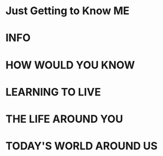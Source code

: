 # Just Getting to Know ME

# INFO
# HOW WOULD YOU KNOW
# LEARNING TO LIVE
# THE LIFE AROUND YOU 
# TODAY'S WORLD AROUND US
